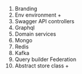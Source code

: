 1. Branding
2. Env environment +
3. Swagger API controllers
4. Graphql
5. Domain services
6. Mongo
7. Redis
8. Kafka
9. Query builder Federation
10. Abstract store class +